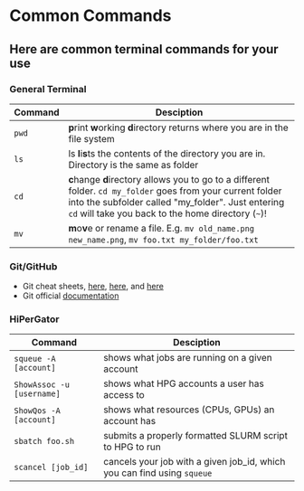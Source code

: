 # Common Commands

## Here are common terminal commands for your use


### General Terminal
| Command | Desciption |
| ---------- | ---------- |
| `pwd` | **p**rint **w**orking **d**irectory returns where you are in the file system |
| `ls` | ls **l**i**s**ts the contents of the directory you are in. Directory is the same as folder |
| `cd` | **c**hange **d**irectory allows you to go to a different folder. `cd my_folder` goes from your current folder into the subfolder called "my_folder". Just entering `cd` will take you back to the home directory (`~`)! |
| `mv` | **m**o**v**e or rename a file. E.g. `mv old_name.png new_name.png`, `mv foo.txt my_folder/foo.txt` |

### Git/GitHub
- Git cheat sheets, [here](https://training.github.com/downloads/github-git-cheat-sheet.pdf), [here](https://education.github.com/git-cheat-sheet-education.pdf), and [here](https://www.atlassian.com/git/tutorials/atlassian-git-cheatsheet)
- Git official [documentation](https://git-scm.com/docs)


### HiPerGator

| Command | Desciption |
| ---------- | ---------- |
| `squeue -A [account]` | shows what jobs are running on a given account |
| `ShowAssoc -u [username]` | shows what HPG accounts a user has access to |
| `ShowQos -A [account]` | shows what resources (CPUs, GPUs) an account has |
| `sbatch foo.sh` | submits a properly formatted SLURM script to HPG to run |
| `scancel [job_id]` | cancels your job with a given job_id, which you can find using `squeue` |

